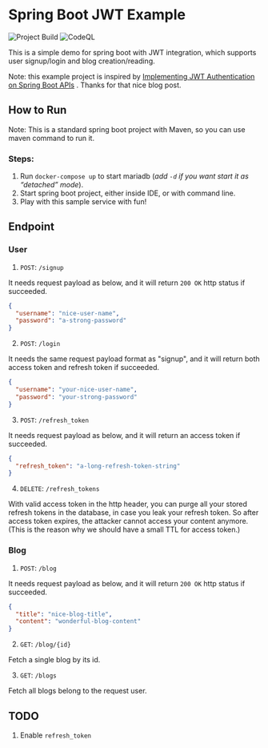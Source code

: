 # Spring Boot JWT Example

![Project Build](https://github.com/zhouhao/spring-boot-jwt-example/workflows/Project%20Build/badge.svg)
![CodeQL](https://github.com/zhouhao/spring-boot-jwt-example/workflows/CodeQL/badge.svg)

This is a simple demo for spring boot with JWT integration, which supports user signup/login and blog creation/reading.

Note: this example project is inspired
by [Implementing JWT Authentication on Spring Boot APIs](https://auth0.com/blog/implementing-jwt-authentication-on-spring-boot/)
. Thanks for that nice blog post.

## How to Run

Note: This is a standard spring boot project with Maven, so you can use maven command to run it.

### Steps:

1. Run `docker-compose up` to start mariadb (*add `-d` if you want start it as “detached” mode*).
2. Start spring boot project, either inside IDE, or with command line.
3. Play with this sample service with fun!

## Endpoint

### User

1. `POST`: `/signup`

It needs request payload as below, and it will return `200 OK` http status if succeeded.

```json
{
  "username": "nice-user-name",
  "password": "a-strong-password"
}
```

2. `POST`: `/login`

It needs the same request payload format as "signup", and it will return both access token and refresh token if
succeeded.

```json
{
  "username": "your-nice-user-name",
  "password": "your-strong-password"
}
```

3. `POST`: `/refresh_token`

It needs request payload as below, and it will return an access token if succeeded.

```json
{
  "refresh_token": "a-long-refresh-token-string"
}
```

4. `DELETE`: `/refresh_tokens`
   
With valid access token in the http header, you can purge all your stored refresh tokens in the database, in case you
   leak your refresh token. So after access token expires, the attacker cannot access your content anymore. (This is the
   reason why we should have a small TTL for access token.)

### Blog

1. `POST`: `/blog`
   
It needs request payload as below, and it will return `200 OK` http status if succeeded.

```json
{
  "title": "nice-blog-title",
  "content": "wonderful-blog-content"
}
```

2. `GET`: `/blog/{id}`
   
Fetch a single blog by its id.

3. `GET`: `/blogs`
   
Fetch all blogs belong to the request user.

## TODO

1. Enable `refresh_token`
